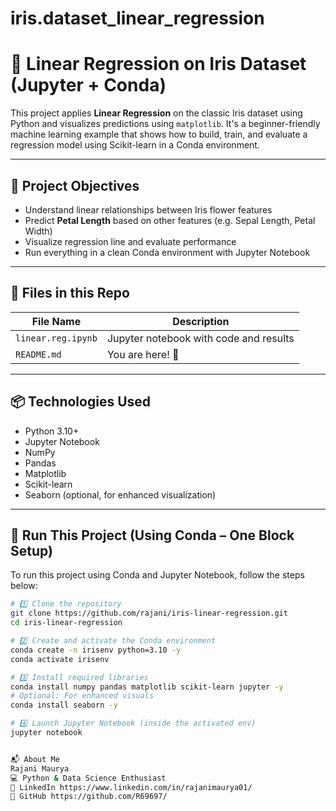 # iris.dataset_linear_regression

# 🌸 Linear Regression on Iris Dataset (Jupyter + Conda)

This project applies **Linear Regression** on the classic Iris dataset using Python and visualizes predictions using `matplotlib`. It's a beginner-friendly machine learning example that shows how to build, train, and evaluate a regression model using Scikit-learn in a Conda environment.

---

## 🧠 Project Objectives

- Understand linear relationships between Iris flower features
- Predict **Petal Length** based on other features (e.g. Sepal Length, Petal Width)
- Visualize regression line and evaluate performance
- Run everything in a clean Conda environment with Jupyter Notebook

---

## 📁 Files in this Repo

| File Name           | Description                                  |
|---------------------|----------------------------------------------|
| `linear.reg.ipynb`  | Jupyter notebook with code and results       |
| `README.md`         | You are here! 📘                              |

---

## 📦 Technologies Used

- Python 3.10+
- Jupyter Notebook
- NumPy
- Pandas
- Matplotlib
- Scikit-learn
- Seaborn (optional, for enhanced visualization)

---
## 🚀 Run This Project (Using Conda – One Block Setup)

To run this project using Conda and Jupyter Notebook, follow the steps below:

```bash
# 1️⃣ Clone the repository
git clone https://github.com/rajani/iris-linear-regression.git
cd iris-linear-regression

# 2️⃣ Create and activate the Conda environment
conda create -n irisenv python=3.10 -y
conda activate irisenv

# 3️⃣ Install required libraries
conda install numpy pandas matplotlib scikit-learn jupyter -y
# Optional: For enhanced visuals
conda install seaborn -y

# 4️⃣ Launch Jupyter Notebook (inside the activated env)
jupyter notebook


📬 About Me
Rajani Maurya
💻 Python & Data Science Enthusiast
🔗 LinkedIn https://www.linkedin.com/in/rajanimaurya01/
🐙 GitHub https://github.com/R69697/



